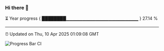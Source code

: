 ### Hi there 👋

⏳ Year progress { ████████▁▁▁▁▁▁▁▁▁▁▁▁▁▁▁▁▁▁▁▁▁▁ } 27.14 %

---

⏰ Updated on Thu, 10 Apr 2025 01:09:08 GMT

![Progress Bar CI](https://github.com/liununu/liununu/workflows/Progress%20Bar%20CI/badge.svg)
